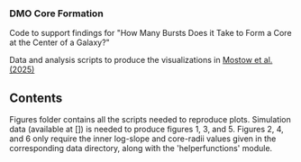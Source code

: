 ### DMO Core Formation
Code to support findings for "How Many Bursts Does it Take to Form a Core at the Center of a Galaxy?"

Data and analysis scripts to produce the visualizations in [Mostow et al. (2025)](https://arxiv.org/abs/2412.09566)

## Contents
Figures folder contains all the scripts needed to reproduce plots.
Simulation data (available at []) is needed to produce figures 1, 3, and 5.
Figures 2, 4, and 6 only require the inner log-slope and core-radii values given in the corresponding data directory, along with the 'helperfunctions' module.
